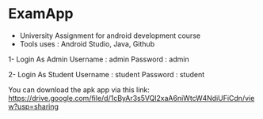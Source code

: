 # ExamApp
- University Assignment for android development course
- Tools uses : Android Studio, Java, Github

1- Login As Admin
Username : admin
Password : admin

2- Login As Student
Username : student
Password : student

You can download the apk app via this link: https://drive.google.com/file/d/1cByAr3s5VQl2xaA6niWtcW4NdiUFiCdn/view?usp=sharing
